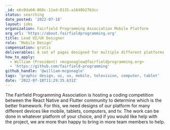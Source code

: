```yaml
---
_id: e6c0da60-068c-11ed-8135-a1640b27b3cc
status: searching
date_posted: '2022-07-18'
layout: jobs
organization: Fairfield Programming Association Mobile Platform
org_url: 'https://about.fairfieldprogramming.org'
title: Lead UI/UX Designer
role: ‘Mobile Design’
compensation: gratis
deliverables: A set of pages designed for multiple different platforms.
how_to_apply:
  - William (President) <mcgonaglew@fairfieldprogramming.org>
  - 'https://github.com/fairfield-programming'
github_handle: '@william-mcgonagle'
tags: 'graphic design, ui, ux, mobile, television, computer, tablet'
date: '2022-07-18T11:29:35.631Z'
---
```

The Fairfield Programming Association is hosting a coding competition between the React Native and Flutter community to determine which is the better framework. For this, we need designs of our platform for many different devices like mobile, tablets, computers, and tv. The work can be done in whatever platform of your choice, and if you would like help with the project, we are more than happy to bring in more team members to help.
